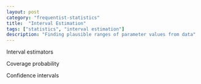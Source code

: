 ```yaml
---
layout: post
category: "frequentist-statistics"
title:  "Interval Estimation"
tags: ["statistics", "interval estimation"]
description: "Finding plausible ranges of parameter values from data"
---
```


Interval estimators

Coverage probability

Confidence intervals
